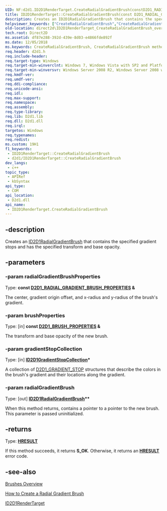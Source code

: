 ```yaml
---
UID: NF:d2d1.ID2D1RenderTarget.CreateRadialGradientBrush(constD2D1_RADIAL_GRADIENT_BRUSH_PROPERTIES&,constD2D1_BRUSH_PROPERTIES&,ID2D1GradientStopCollection,ID2D1RadialGradientBrush)
title: ID2D1RenderTarget::CreateRadialGradientBrush(const D2D1_RADIAL_GRADIENT_BRUSH_PROPERTIES &,const D2D1_BRUSH_PROPERTIES &,ID2D1GradientStopCollection,ID2D1RadialGradientBrush) (d2d1.h)
description: Creates an ID2D1RadialGradientBrush that contains the specified gradient stops and has the specified transform and base opacity.
helpviewer_keywords: ["CreateRadialGradientBrush","CreateRadialGradientBrush method [Direct2D]","CreateRadialGradientBrush method [Direct2D]","ID2D1RenderTarget interface","ID2D1RenderTarget interface [Direct2D]","CreateRadialGradientBrush method","ID2D1RenderTarget.CreateRadialGradientBrush","ID2D1RenderTarget.CreateRadialGradientBrush(const D2D1_RADIAL_GRADIENT_BRUSH_PROPERTIES &","const D2D1_BRUSH_PROPERTIES &","ID2D1GradientStopCollection","ID2D1RadialGradientBrush)","ID2D1RenderTarget::CreateRadialGradientBrush","ID2D1RenderTarget::CreateRadialGradientBrush(const D2D1_RADIAL_GRADIENT_BRUSH_PROPERTIES &","const D2D1_BRUSH_PROPERTIES &","ID2D1GradientStopCollection","ID2D1RadialGradientBrush)","d2d1/ID2D1RenderTarget::CreateRadialGradientBrush","direct2d.ID2D1RenderTarget_CreateRadialGradientBrush_overload1","direct2d.ID2D1RenderTarget_CreateRadialGradientBrush_ref_D2D1_RADIAL_GRADIENT_BRUSH_PROPERTIES_ref_D2D1_BRUSH_PROPERTIES_ptr_ID2D1GradientStopCollection_ptr_ptr_ID2D1RadialGradientBrush"]
old-location: direct2d\ID2D1RenderTarget_CreateRadialGradientBrush_overload1.htm
tech.root: Direct2D
ms.assetid: df87e288-392d-439e-8d03-e4866fde892f
ms.date: 12/05/2018
ms.keywords: CreateRadialGradientBrush, CreateRadialGradientBrush method [Direct2D], CreateRadialGradientBrush method [Direct2D],ID2D1RenderTarget interface, ID2D1RenderTarget interface [Direct2D],CreateRadialGradientBrush method, ID2D1RenderTarget.CreateRadialGradientBrush, ID2D1RenderTarget.CreateRadialGradientBrush(const D2D1_RADIAL_GRADIENT_BRUSH_PROPERTIES &,const D2D1_BRUSH_PROPERTIES &,ID2D1GradientStopCollection,ID2D1RadialGradientBrush), ID2D1RenderTarget::CreateRadialGradientBrush, ID2D1RenderTarget::CreateRadialGradientBrush(const D2D1_RADIAL_GRADIENT_BRUSH_PROPERTIES &,const D2D1_BRUSH_PROPERTIES &,ID2D1GradientStopCollection,ID2D1RadialGradientBrush), d2d1/ID2D1RenderTarget::CreateRadialGradientBrush, direct2d.ID2D1RenderTarget_CreateRadialGradientBrush_overload1, direct2d.ID2D1RenderTarget_CreateRadialGradientBrush_ref_D2D1_RADIAL_GRADIENT_BRUSH_PROPERTIES_ref_D2D1_BRUSH_PROPERTIES_ptr_ID2D1GradientStopCollection_ptr_ptr_ID2D1RadialGradientBrush
req.header: d2d1.h
req.include-header: 
req.target-type: Windows
req.target-min-winverclnt: Windows 7, Windows Vista with SP2 and Platform Update for Windows Vista [desktop apps \| UWP apps]
req.target-min-winversvr: Windows Server 2008 R2, Windows Server 2008 with SP2 and Platform Update for Windows Server 2008 [desktop apps \| UWP apps]
req.kmdf-ver: 
req.umdf-ver: 
req.ddi-compliance: 
req.unicode-ansi: 
req.idl: 
req.max-support: 
req.namespace: 
req.assembly: 
req.type-library: 
req.lib: D2d1.lib
req.dll: D2d1.dll
req.irql: 
targetos: Windows
req.typenames: 
req.redist: 
ms.custom: 19H1
f1_keywords:
 - ID2D1RenderTarget::CreateRadialGradientBrush
 - d2d1/ID2D1RenderTarget::CreateRadialGradientBrush
dev_langs:
 - c++
topic_type:
 - APIRef
 - kbSyntax
api_type:
 - COM
api_location:
 - D2d1.dll
api_name:
 - ID2D1RenderTarget.CreateRadialGradientBrush
---
```


## -description

Creates an <a href="/windows/win32/api/d2d1/nn-d2d1-id2d1radialgradientbrush">ID2D1RadialGradientBrush</a> that contains the specified gradient stops and has the specified transform and base opacity.

## -parameters

### -param radialGradientBrushProperties

Type: <b>const <a href="/windows/win32/api/d2d1/ns-d2d1-d2d1_radial_gradient_brush_properties">D2D1_RADIAL_GRADIENT_BRUSH_PROPERTIES</a> &</b>

The center, gradient origin offset, and x-radius and y-radius of the brush's gradient.

### -param brushProperties

Type: [in] <b>const <a href="/windows/win32/api/d2d1/ns-d2d1-d2d1_brush_properties">D2D1_BRUSH_PROPERTIES</a> &</b>

The transform and base opacity of the new brush.

### -param gradientStopCollection

Type: [in] <b><a href="/windows/win32/api/d2d1/nn-d2d1-id2d1gradientstopcollection">ID2D1GradientStopCollection</a>*</b>

A collection of <a href="/windows/win32/api/d2d1/ns-d2d1-d2d1_gradient_stop">D2D1_GRADIENT_STOP</a> structures that describe the colors in the brush's gradient and their locations along the gradient.

### -param radialGradientBrush

Type: [out] <b><a href="/windows/win32/api/d2d1/nn-d2d1-id2d1radialgradientbrush">ID2D1RadialGradientBrush</a>**</b>

When this method returns, contains a pointer to a pointer to the new brush. This parameter is passed uninitialized.

## -returns

Type: <b><a href="/windows/win32/com/structure-of-com-error-codes">HRESULT</a></b>

If this method succeeds, it returns <b xmlns:loc="http://microsoft.com/wdcml/l10n">S_OK</b>. Otherwise, it returns an [**HRESULT**](/windows/desktop/com/structure-of-com-error-codes) error code.

## -see-also

<a href="/windows/win32/Direct2D/direct2d-brushes-overview">Brushes Overview</a>

<a href="/windows/win32/Direct2D/how-to-create-a-radial-gradient-brush">How to Create a Radial Gradient Brush</a>

<a href="/windows/win32/api/d2d1/nn-d2d1-id2d1rendertarget">ID2D1RenderTarget</a>

